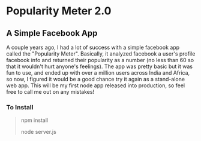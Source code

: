 Popularity Meter 2.0
====================

A Simple Facebook App
---------------------

A couple years ago, I had a lot of success with a simple facebook app called the "Popularity Meter".
Basically, it analyzed facebook a user's profile facebook info and returned their popularity as a number (no less than 60 so that it wouldn't hurt anyone's feelings).
The app was pretty basic but it was fun to use, and ended up with over a million users across India and Africa, so now, I figured it would be a good chance try it again as a stand-alone web app.  This will be my first node app released into production, so feel free to call me out on any mistakes! 

### To Install

> npm install
> 
> node server.js